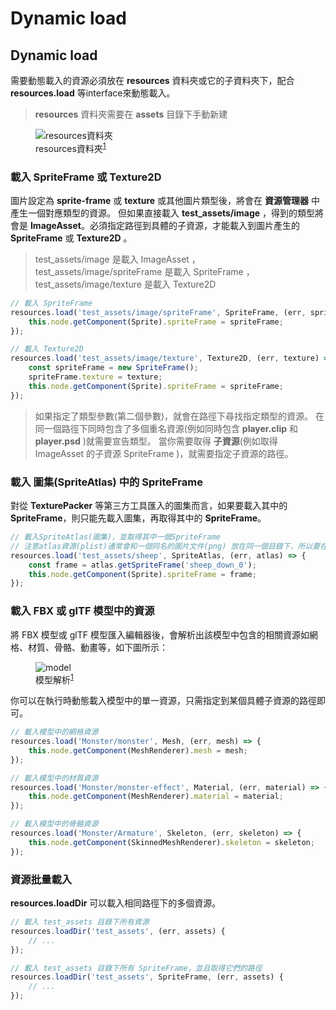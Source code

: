 # Dynamic load
## Dynamic load
需要動態載入的資源必須放在 **resources** 資料夾或它的子資料夾下，配合 **resources.load** 等interface來動態載入。
>**resources** 資料夾需要在 **assets** 目錄下手動新建

<figure>
    <img src="/webgame-engine/assets/dynamic-load/resources-file-tree.png" alt="resources資料夾"/>
    <figcaption>resources資料夾<sup id="fnref:note1"><a class="footnote-ref" href="#fn:note1" role="doc-noteref">1</a></sup></figcaption>
</figure>

### 載入 SpriteFrame 或 Texture2D
圖片設定為 **sprite-frame** 或 **texture** 或其他圖片類型後，將會在 **資源管理器** 中產生一個對應類型的資源。 但如果直接載入 **test_assets/image** ，得到的類型將會是 **ImageAsset**。必須指定路徑到具體的子資源，才能載入到圖片產生的 **SpriteFrame** 或 **Texture2D** 。

> test_assets/image 是載入 ImageAsset ， test_assets/image/spriteFrame 是載入 SpriteFrame ， test_assets/image/texture 是載入 Texture2D

```TypeScript
// 載入 SpriteFrame
resources.load('test_assets/image/spriteFrame', SpriteFrame, (err, spriteFrame) => {
    this.node.getComponent(Sprite).spriteFrame = spriteFrame;
});
```

```TypeScript
// 載入 Texture2D
resources.load('test_assets/image/texture', Texture2D, (err, texture) => {
    const spriteFrame = new SpriteFrame();
    spriteFrame.texture = texture;
    this.node.getComponent(Sprite).spriteFrame = spriteFrame;
});
```

> 如果指定了類型參數(第二個參數)，就會在路徑下尋找指定類型的資源。 在同一個路徑下同時包含了多個重名資源(例如同時包含 **player.clip** 和 **player.psd** )就需要宣告類型。 當你需要取得 **子資源**(例如取得 ImageAsset 的子資源 SpriteFrame )，就需要指定子資源的路徑。

### 載入 圖集(SpriteAtlas) 中的 SpriteFrame
對從 **TexturePacker** 等第三方工具匯入的圖集而言，如果要載入其中的 **SpriteFrame**，則只能先載入圖集，再取得其中的 **SpriteFrame**。

```TypeScript
// 載入SpriteAtlas(圖集)，並取得其中一個SpriteFrame
// 注意atlas資源(plist)通常會和一個同名的圖片文件(png) 放在同一個目錄下，所以要在第二個參數指定資源類型
resources.load('test_assets/sheep', SpriteAtlas, (err, atlas) => {
    const frame = atlas.getSpriteFrame('sheep_down_0');
    this.node.getComponent(Sprite).spriteFrame = frame;
});
```

### 載入 FBX 或 glTF 模型中的資源
將 FBX 模型或 glTF 模型匯入編輯器後，會解析出該模型中包含的相關資源如網格、材質、骨骼、動畫等，如下圖所示：

<figure>
    <img src="/webgame-engine/assets/dynamic-load/model.png" alt="model"/>
    <figcaption>模型解析<sup id="fnref:note1"><a class="footnote-ref" href="#fn:note1" role="doc-noteref">1</a></sup></figcaption>
</figure>

你可以在執行時動態載入模型中的單一資源，只需指定到某個具體子資源的路徑即可。

```TypeScript
// 載入模型中的網格資源
resources.load('Monster/monster', Mesh, (err, mesh) => {
    this.node.getComponent(MeshRenderer).mesh = mesh;
});

// 載入模型中的材質資源
resources.load('Monster/monster-effect', Material, (err, material) => {
    this.node.getComponent(MeshRenderer).material = material;
});

// 載入模型中的骨骼資源
resources.load('Monster/Armature', Skeleton, (err, skeleton) => {
    this.node.getComponent(SkinnedMeshRenderer).skeleton = skeleton;
});
```

### 資源批量載入
**resources.loadDir** 可以載入相同路徑下的多個資源。

```TypeScript
// 載入 test_assets 目錄下所有資源
resources.loadDir('test_assets', (err, assets) {
    // ...
});

// 載入 test_assets 目錄下所有 SpriteFrame，並且取得它們的路徑
resources.loadDir('test_assets', SpriteFrame, (err, assets) {
    // ...
});
```

[^note1]: [Cocos Creator 3.6 Manual - Asset Loading](https://docs.cocos.com/creator/3.6/manual/en/asset/dynamic-load-resources.html)
